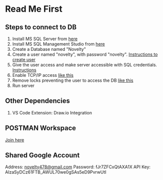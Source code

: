 # Read Me First

## Steps to connect to DB
1. Install MS SQL Server from [here](https://go.microsoft.com/fwlink/p/?linkid=2215158&clcid=0x409&culture=en-us&country=us)
2. Install MS SQL Management Studio from [here](https://aka.ms/ssmsfullsetup)
3. Create a Database named "Novelty"
4. Create a user named "novelty", with password "novelty". [Instructions to create user](https://www.guru99.com/sql-server-create-user.html)
5. Give the user access and make server accessible with SQL credentials. [Instructions](https://www.youtube.com/watch?v=-UY0fHckkGc&ab_channel=SachinSamy)
6. Enable TCP/IP access [like this](https://help.dugeo.com/m/Insight/l/438913-troubleshooting-enabling-tcp-ip-in-the-sql-server)
7. Remove locks preventing the user to access the DB [like this](https://stackoverflow.com/questions/19334041/the-select-permission-was-denied-on-the-object-users-database-xxx-schema)
8. Run server

## Other Dependencies
1. VS Code Extension: Draw.io Integration

## POSTMAN Workspace
[Join here](https://app.getpostman.com/join-team?invite_code=089ed7b6060fa53b05805c8879520973&target_code=8738a82dc9aef466de6b5aa80fd83178)

## Shared Google Account
Address: novelty478@gmail.com
Password: fJr7ZFCxQtAXA1X
API Key: AIzaSyDCz61FTB_AWUL70we0gSAs5eD9PvrwUtI